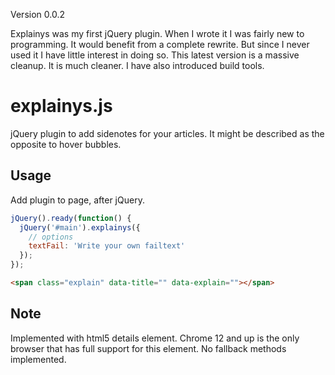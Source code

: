 Version 0.0.2

Explainys was my first jQuery plugin. When I wrote it I was fairly new to programming.
It would benefit from a complete rewrite. But since I never used it I have little interest in doing so.
This latest version is a massive cleanup. It is much cleaner. I have also introduced build tools.

# explainys.js
jQuery plugin to add sidenotes for your articles. It might be described as the opposite to hover bubbles.

## Usage
Add plugin to page, after jQuery.

```js
jQuery().ready(function() {
  jQuery('#main').explainys({
    // options
    textFail: 'Write your own failtext'
  });
});
```

```html
<span class="explain" data-title="" data-explain=""></span>
```

## Note
Implemented with html5 details element.
Chrome 12 and up is the only browser that has full support for this element.
No fallback methods implemented.
